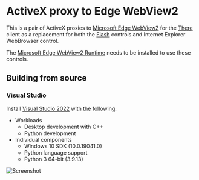 # ActiveX proxy to Edge WebView2

This is a pair of ActiveX proxies to [Microsoft Edge WebView2](https://docs.microsoft.com/en-us/microsoft-edge/webview2/) for the [There](https://www.there.com/) client as a replacement for both the [Flash](https://www.adobe.com/products/flashplayer/end-of-life.html) controls and Internet Explorer WebBrowser control.

The [Microsoft Edge WebView2 Runtime](https://developer.microsoft.com/en-us/microsoft-edge/webview2/) needs to be installed to use these controls.

## Building from source

### Visual Studio

Install [Visual Studio 2022](https://visualstudio.microsoft.com/vs/) with the following:
* Workloads
  * Desktop development with C++
  * Python development
* Individual components
  * Windows 10 SDK (10.0.19041.0)
  * Python language support
  * Python 3 64-bit (3.9.13)

![Screenshot](https://media.fotki.com/2v2aKZw88x3JhYT.png)